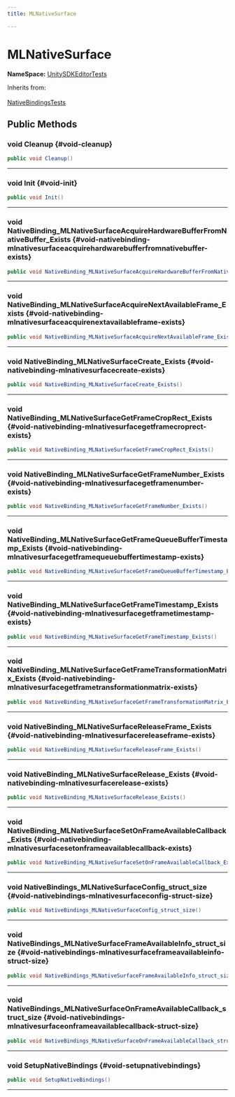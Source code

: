 ```yaml
---
title: MLNativeSurface

---
```


# MLNativeSurface



**NameSpace:** 
[UnitySDKEditorTests](/versioned_docs/version-14-Jun-2023/unity-api/api/UnitySDKEditorTests/UnitySDKEditorTests.md) 





Inherits from: <br></br>[NativeBindingsTests](/versioned_docs/version-14-Jun-2023/unity-api/api/UnitySDKEditorTests/UnitySDKEditorTests.NativeBindingsTests.md)




## Public Methods

### void Cleanup {#void-cleanup}

```csharp
public void Cleanup()
```






-----------

### void Init {#void-init}

```csharp
public void Init()
```






-----------

### void NativeBinding_MLNativeSurfaceAcquireHardwareBufferFromNativeBuffer_Exists {#void-nativebinding-mlnativesurfaceacquirehardwarebufferfromnativebuffer-exists}

```csharp
public void NativeBinding_MLNativeSurfaceAcquireHardwareBufferFromNativeBuffer_Exists()
```






-----------

### void NativeBinding_MLNativeSurfaceAcquireNextAvailableFrame_Exists {#void-nativebinding-mlnativesurfaceacquirenextavailableframe-exists}

```csharp
public void NativeBinding_MLNativeSurfaceAcquireNextAvailableFrame_Exists()
```






-----------

### void NativeBinding_MLNativeSurfaceCreate_Exists {#void-nativebinding-mlnativesurfacecreate-exists}

```csharp
public void NativeBinding_MLNativeSurfaceCreate_Exists()
```






-----------

### void NativeBinding_MLNativeSurfaceGetFrameCropRect_Exists {#void-nativebinding-mlnativesurfacegetframecroprect-exists}

```csharp
public void NativeBinding_MLNativeSurfaceGetFrameCropRect_Exists()
```






-----------

### void NativeBinding_MLNativeSurfaceGetFrameNumber_Exists {#void-nativebinding-mlnativesurfacegetframenumber-exists}

```csharp
public void NativeBinding_MLNativeSurfaceGetFrameNumber_Exists()
```






-----------

### void NativeBinding_MLNativeSurfaceGetFrameQueueBufferTimestamp_Exists {#void-nativebinding-mlnativesurfacegetframequeuebuffertimestamp-exists}

```csharp
public void NativeBinding_MLNativeSurfaceGetFrameQueueBufferTimestamp_Exists()
```






-----------

### void NativeBinding_MLNativeSurfaceGetFrameTimestamp_Exists {#void-nativebinding-mlnativesurfacegetframetimestamp-exists}

```csharp
public void NativeBinding_MLNativeSurfaceGetFrameTimestamp_Exists()
```






-----------

### void NativeBinding_MLNativeSurfaceGetFrameTransformationMatrix_Exists {#void-nativebinding-mlnativesurfacegetframetransformationmatrix-exists}

```csharp
public void NativeBinding_MLNativeSurfaceGetFrameTransformationMatrix_Exists()
```






-----------

### void NativeBinding_MLNativeSurfaceReleaseFrame_Exists {#void-nativebinding-mlnativesurfacereleaseframe-exists}

```csharp
public void NativeBinding_MLNativeSurfaceReleaseFrame_Exists()
```






-----------

### void NativeBinding_MLNativeSurfaceRelease_Exists {#void-nativebinding-mlnativesurfacerelease-exists}

```csharp
public void NativeBinding_MLNativeSurfaceRelease_Exists()
```






-----------

### void NativeBinding_MLNativeSurfaceSetOnFrameAvailableCallback_Exists {#void-nativebinding-mlnativesurfacesetonframeavailablecallback-exists}

```csharp
public void NativeBinding_MLNativeSurfaceSetOnFrameAvailableCallback_Exists()
```






-----------

### void NativeBindings_MLNativeSurfaceConfig_struct_size {#void-nativebindings-mlnativesurfaceconfig-struct-size}

```csharp
public void NativeBindings_MLNativeSurfaceConfig_struct_size()
```






-----------

### void NativeBindings_MLNativeSurfaceFrameAvailableInfo_struct_size {#void-nativebindings-mlnativesurfaceframeavailableinfo-struct-size}

```csharp
public void NativeBindings_MLNativeSurfaceFrameAvailableInfo_struct_size()
```






-----------

### void NativeBindings_MLNativeSurfaceOnFrameAvailableCallback_struct_size {#void-nativebindings-mlnativesurfaceonframeavailablecallback-struct-size}

```csharp
public void NativeBindings_MLNativeSurfaceOnFrameAvailableCallback_struct_size()
```






-----------

### void SetupNativeBindings {#void-setupnativebindings}

```csharp
public void SetupNativeBindings()
```






-----------

